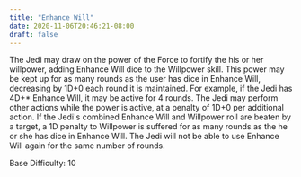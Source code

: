 ```yaml
---
title: "Enhance Will"
date: 2020-11-06T20:46:21-08:00
draft: false
---
```


The Jedi may draw on the power of the Force to fortify the his or her willpower, adding Enhance Will dice to the Willpower skill. This power may be kept up for as many rounds as the user has dice in Enhance Will, decreasing by 1D+0 each round it is maintained. For example, if the Jedi has 4D+* Enhance Will, it may be active for 4 rounds. The Jedi may perform other actions while the power is active, at a penalty of 1D+0 per additional action. If the Jedi's combined Enhance Will and Willpower roll are beaten by a target, a 1D penalty to Willpower is suffered for as many rounds as the he or she has dice in Enhance Will. The Jedi will not be able to use Enhance Will again for the same number of rounds.

Base Difficulty: 10
